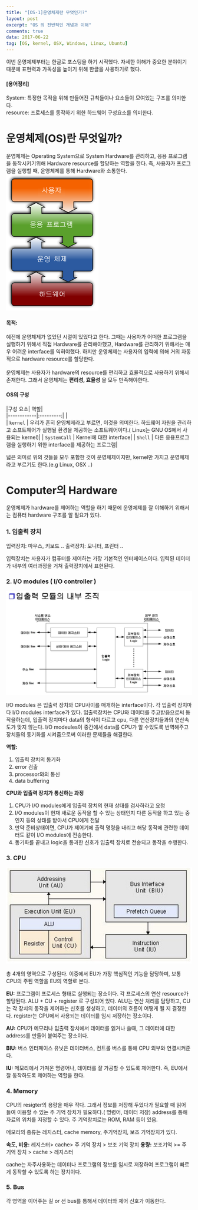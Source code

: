 ```yaml
---
title: "[OS-1]운영체제란 무엇인가?"
layout: post
excerpt: "OS 의 전반적인 개념과 이해"
comments: true
data: 2017-06-22
tag: [OS, kernel, OSX, Windows, Linux, Ubuntu]
---
```


이번 운영체제부터는 한글로 포스팅을 하기 시작했다. 자세한 이해가 중요한 분야이기 때문에 표현력과 가독성을 높이기 위해 한글을 사용하기로 했다.

#### [용어정리]
System: 특정한 목적을 위해 만들어진 규칙들이나 요소들이 모여있는 구조를 의미한다.<br>
resource: 프로세스를 동작하기 위한 하드웨어 구성요소를 의미한다.<br>


# 운영체제(OS)란 무엇일까?
운영체제는 Operating System으로 System Hardware를 관리하고, 응용 프로그램을 동작시키기위해 Hardware resource를 할당하는 역할을 한다.
즉, 사용자가 프로그램을 실행할 때, 운영체제를 통해 Hardware와 소통한다.
![Operating System](../images/OS.png)

#### 목적:
예전에 운영체제가 없었던 시절이 있었다고 한다. 그때는 사용자가 어떠한 프로그램을 실행하기 위해서 직접 Hardware를 관리해야했고, Hardware를 관리하기 위해서는 매우 어려운 interface를 익혀야했다.
하지만 운영체제는 사용자의 입력에 의해 거의 자동적으로 hardware resource를 할당한다. <br><br>
운영체제는 사용자가 hardware의 resource를 편리하고 효율적으로 사용하기 위해서 존재한다. 그래서 운영체제는 **편리성, 효율성** 을 모두 만족해야한다.

#### OS의 구성


|구성 요소| 역할|                                             
|------------|:---------:|  |                                            
| `kernel` | 우리가 흔히 운영체제라고 부르면, 이것을 의미한다. 하드웨어 자원을 관리하고 소프트웨어가 실행될 환경을 제공하는 소프트웨어이다.( Linux는 GNU OS에서 사용되는 kernel)|
| `SystemCall` | Kernel에 대한 interface|
| `Shell` | 다른 응용프로그램을 실행하기 위한 interface를 제공하는 프로그램|

넓은 의미로 위의 것들을 모두 포함한 것이 운영체제이지만, kernel만 가지고 운영체제라고 부르기도 한다.(e.g Linux, OSX ..)

# Computer의 Hardware
운영체제가 hardware를 제어하는 역할을 하기 때문에 운영체제를 잘 이해하기 위해서는 컴퓨터 hardware 구조를 알 필요가 있다.
### 1. 입출력 장치
입력장치: 마우스, 키보드 ..
출력장치: 모니터, 프린터 ..

입력장치는 사용자가 컴퓨터를 제어하는 가장 기본적인 인터페이스이다.
입력된 데이터가 내부의 여러과정을 거쳐 출력장치에서 표현된다.


### 2. I/O modules ( I/O controller )
![I/O modules](../images/I:O.modules.jpeg)

I/O modules 은 입출력 장치와 CPU사이를 매개하는 interface이다.
각 입출력 장치마다  I/O modules interface가 있다.
입출력장치는 CPU와 데이터를 주고받음으로써 동작을하는데, 입출력 장치마다 data의 형식이 다르고 cpu, 다른 연산장치들과의 연산속도가 맞지 않는다.
I/O modeules이 중간에서 data를 CPU가 알 수있도록 번역해주고 장치들의 동기화를 시켜줌으로써 이러한 문제들을 해결한다.

**역할:**
1. 입출력 장치의 동기화
2. error 검출
3. processor와의 통신
4. data buffering

**CPU와 입출력 장치가 통신하는 과정**
1. CPU가 I/O modules에게 입출력 장치의 현재 상태를 검사하라고 요청
2. I/O modules이 현재 새로운 동작을 할 수 있는 상태인지 다른 동작을 하고 있는 중인지 등의 상태를 받아서 CPU에게 전달
3. 만약 준비상태이면, CPU가 제어기에 출력 명령을 내리고 해당 동작에 관련한 데이터도 같이 I/O modules에 전송한다.
4. 동기화를 끝내고 logic을 통과한 신호가 입출력 장치로 전송되고 동작을 수행한다.

### 3. CPU
![cpu](../images/cpu.jpeg)

총 4개의 영역으로 구성된다. 이중에서 EU가 가장 핵심적인 기능을 담당하며, 보통 CPU의 주된 역할을 EU의 역할로 본다.

**EU:**
프로그램이 프로세스 형태로 실행되는 장소이다. 각 프로세스의 연산 resource가 할당된다.
ALU + CU + register  로 구성되어 있다.
ALU는 연산 처리를 담당하고, CU는 각 장치의 동작을 제어하는 신호를 생성하고, 데이터의 흐름이 어떻게 될 지 결정한다. register는 CPU에서 사용되는 데이터를 임시 저장하는 장소이다.

**AU:**
CPU가 메모리나 입출력 장치에서 데이터를 읽거나 쓸때, 그 데이터에 대한 address를 만들어 붙여주는 장소이다.

**BIU:**
버스 인터페이스 유닛은 데이터버스, 컨트롤 버스를 통해 CPU 외부와 연결시켜준다.

**IU:**
메모리에서 가져온 명령어나, 데이터를 잘 가공할 수 있도록 제어한다. 즉, EU에서 잘 동작하도록 제어하는 역할을 한다.

### 4. Memory
CPU의 resigter의 용량을 매우 작다. 그래서 정보를 저장해 두었다가 필요할 때 읽어 들여 이용할 수 있는 주 기억 장치가 필요하다.( 명령어, 데이터 저장)
address를 통해 자료의 위치를 지정할 수 있다.
주 기억창치로는 ROM, RAM 등이 있음.

메모리의 종류는 레지스터, cache memory, 주기억장치, 보조 기억장치가 있다.

**속도, 비용:** 레지스터> cache> 주 기억 장치 > 보조 기억 장치
**용량:** 보조기억 >= 주 기억 장치 > cache > 레지스터

cache는 자주사용하는 데이터나 프로그램의 정보를 임시로 저장하여 프로그램이 빠르게 동작할 수 있도록 하는 장치이다.
### 5. Bus
각 영역을 이어주는 길 or 선
bus를 통해서 데이터와 제어 신호가 이동한다.
